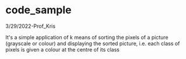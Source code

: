 # code_sample
3/29/2022-Prof_Kris

It's a simple application of k means of sorting the pixels of a picture (grayscale or colour) and displaying the sorted picture, i.e. each class of pixels is given a colour at the centre of its class
